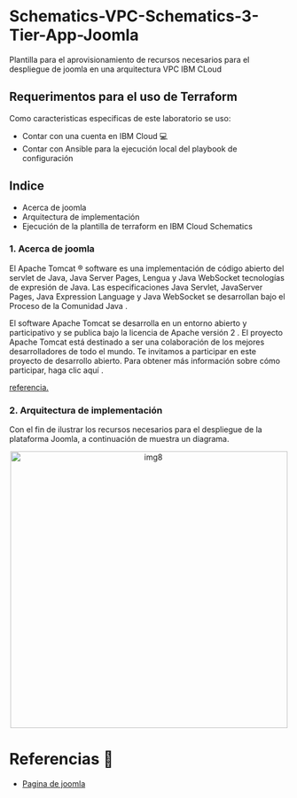 # Schematics-VPC-Schematics-3-Tier-App-Joomla

Plantilla para el aprovisionamiento de recursos necesarios para el despliegue de joomla en una arquitectura VPC IBM CLoud

## Requerimentos para el uso de Terraform

Como caracteristicas especificas de este laboratorio se uso:

*	Contar con una cuenta en IBM Cloud 💻
* Contar con Ansible para la ejecución local del playbook de configuración

## Indice

* Acerca de joomla
* Arquitectura de implementación
* Ejecución de la plantilla de terraform en IBM Cloud Schematics


### 1. Acerca de joomla

El Apache Tomcat ® software es una implementación de código abierto del servlet de Java, Java Server Pages, Lengua y Java WebSocket tecnologías de expresión de Java. Las especificaciones Java Servlet, JavaServer Pages, Java Expression Language y Java WebSocket se desarrollan bajo el Proceso de la Comunidad Java .

El software Apache Tomcat se desarrolla en un entorno abierto y participativo y se publica bajo la licencia de Apache versión 2 . El proyecto Apache Tomcat está destinado a ser una colaboración de los mejores desarrolladores de todo el mundo. Te invitamos a participar en este proyecto de desarrollo abierto. Para obtener más información sobre cómo participar, haga clic aquí .

[referencia.](https://www.joomla.org/about-joomla.html)

### 2. Arquitectura de implementación

Con el fin de ilustrar los recursos necesarios para el despliegue de la plataforma Joomla, a continuación de muestra un diagrama.

<p align="center">
<img width="500" alt="img8" src="https://user-images.githubusercontent.com/40369712/78075357-007ad900-736a-11ea-9764-5bbcecd75dc8.png">
</p>

# Referencias 📖

* [Pagina de joomla](https://www.joomla.org/about-joomla.html)
